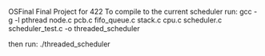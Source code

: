 OSFinal
Final Project for 422
To compile to the current scheduler run:
gcc -g -l pthread node.c pcb.c fifo_queue.c stack.c cpu.c scheduler.c scheduler_test.c -o threaded_scheduler

then run: ./threaded_scheduler
